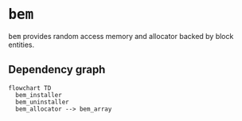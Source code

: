 # <samp>bem</samp>

<samp>bem</samp> provides random access memory and allocator backed by block entities.

## Dependency graph

```mermaid
flowchart TD
  bem_installer
  bem_uninstaller
  bem_allocator --> bem_array
```

